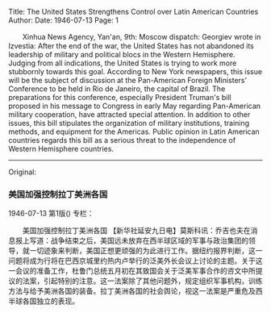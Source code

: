 Title: The United States Strengthens Control over Latin American Countries
Author:
Date: 1946-07-13
Page: 1

　　Xinhua News Agency, Yan'an, 9th: Moscow dispatch: Georgiev wrote in Izvestia: After the end of the war, the United States has not abandoned its leadership of military and political blocs in the Western Hemisphere. Judging from all indications, the United States is trying to work more stubbornly towards this goal. According to New York newspapers, this issue will be the subject of discussion at the Pan-American Foreign Ministers' Conference to be held in Rio de Janeiro, the capital of Brazil. The preparations for this conference, especially President Truman's bill proposed in his message to Congress in early May regarding Pan-American military cooperation, have attracted special attention. In addition to other issues, this bill stipulates the organization of military institutions, training methods, and equipment for the Americas. Public opinion in Latin American countries regards this bill as a serious threat to the independence of Western Hemisphere countries.



<hr /> 

Original: 


### 美国加强控制拉丁美洲各国

1946-07-13
第1版()
专栏：

　　美国加强控制拉丁美洲各国
    【新华社延安九日电】莫斯科讯：乔吉也夫在消息报上写道：战争结束之后，美国远未放弃在西半球区域的军事与政治集团的领导，就一切迹象来判断，美国正想更顽强的为此进行工作。据纽约报界判断，这一问题将成为行将在巴西京城里约热内卢举行的泛美外长会议上讨论的主题。关于这一会议的准备工作，杜鲁门总统五月初在其致国会关于泛美军事合作的咨文中所提议的法案，引起特别的注意。这一法案除了其他问题外，规定组织军事机构，训练方法与给予美洲各国的装备。拉丁美洲各国的社会舆论，视这一法案是严重危及西半球各国独立的表现。
